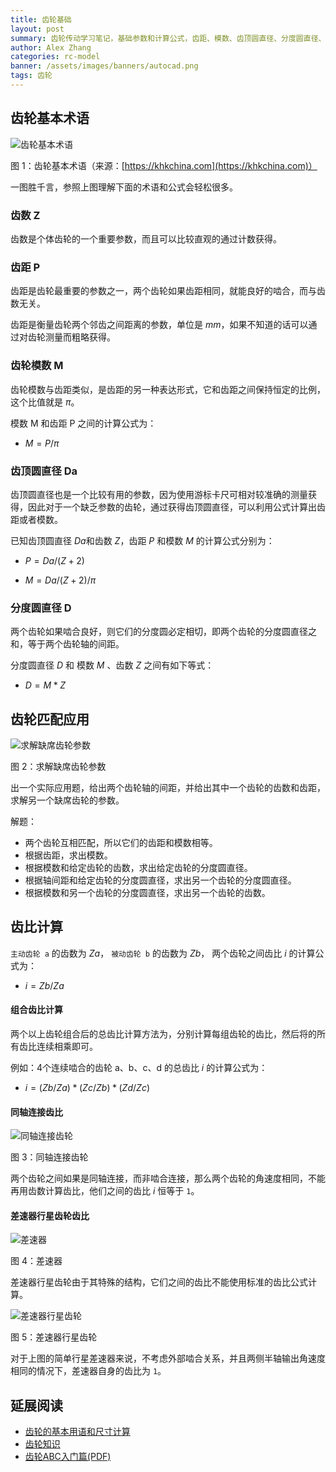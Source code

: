 ```yaml
---
title: 齿轮基础
layout: post
summary: 齿轮传动学习笔记，基础参数和计算公式，齿距、模数、齿顶圆直径、分度圆直径、齿比计算等
author: Alex Zhang
categories: rc-model
banner: /assets/images/banners/autocad.png
tags: 齿轮
---
```


## 齿轮基本术语

![齿轮基本术语](https://khkchina.com/images/basic-gear-terminology-calculation/Fig.-2.6-Working-Gear-Nomenclature.jpeg)

图 1：齿轮基本术语（来源：[https://khkchina.com](https://khkchina.com)）

一图胜千言，参照上图理解下面的术语和公式会轻松很多。

### 齿数 Z

齿数是个体齿轮的一个重要参数，而且可以比较直观的通过计数获得。

### 齿距 P

齿距是齿轮最重要的参数之一，两个齿轮如果齿距相同，就能良好的啮合，而与齿数无关。

齿距是衡量齿轮两个邻齿之间距离的参数，单位是 $mm$，如果不知道的话可以通过对齿轮测量而粗略获得。

### 齿轮模数 M

齿轮模数与齿距类似，是齿距的另一种表达形式，它和齿距之间保持恒定的比例，这个比值就是 $π$​。

模数 M 和齿距 P 之间的计算公式为：

* $M = P / π$​​​​​

### 齿顶圆直径 Da

齿顶圆直径也是一个比较有用的参数，因为使用游标卡尺可相对较准确的测量获得，因此对于一个缺乏参数的齿轮，通过获得齿顶圆直径，可以利用公式计算出齿距或者模数。

已知齿顶圆直径 $Da$​ 和齿数 $Z$​，齿距 $P$​ 和模数 $M$​ 的计算公式分别为：

* $P = Da / (Z+2)$​

* $M = Da / (Z+2) / π$​

### 分度圆直径 D

两个齿轮如果啮合良好，则它们的分度圆必定相切，即两个齿轮的分度圆直径之和，等于两个齿轮轴的间距。

分度圆直径 $D$ 和 模数 $M$ 、齿数 $Z$ 之间有如下等式：

* $D = M * Z$​​

## 齿轮匹配应用

![求解缺席齿轮参数](/assets/images/posts/FS-1:5-Gas-On-Road-RC-Model-OP-Gear-Base-2.png)

图 2：求解缺席齿轮参数

出一个实际应用题，给出两个齿轮轴的间距，并给出其中一个齿轮的齿数和齿距，求解另一个缺席齿轮的参数。

解题：

* 两个齿轮互相匹配，所以它们的齿距和模数相等。
* 根据齿距，求出模数。
* 根据模数和给定齿轮的齿数，求出给定齿轮的分度圆直径。
* 根据轴间距和给定齿轮的分度圆直径，求出另一个齿轮的分度圆直径。
* 根据模数和另一个齿轮的分度圆直径，求出另一个齿轮的齿数。

## 齿比计算

`主动齿轮 a` 的齿数为 $Za$​​​​， `被动齿轮 b` 的齿数为 $Zb$​​​​， 两个齿轮之间齿比 $i$​​​​ 的计算公式为：

* $i = Zb / Za$​​​​​

#### 组合齿比计算

两个以上齿轮组合后的总齿比计算方法为，分别计算每组齿轮的齿比，然后将的所有齿比连续相乘即可。

例如：4个连续啮合的齿轮 a、b、c、d 的总齿比 $i$​​​ 的计算公式为：

* $i = (Zb / Za) * (Zc / Zb) * (Zd / Zc)$​​​​​​​

#### 同轴连接齿比

![同轴连接齿轮](/assets/images/posts/FS-1:5-Gas-On-Road-RC-Model-OP-Gear-Base.png)

图 3：同轴连接齿轮

两个齿轮之间如果是同轴连接，而非啮合连接，那么两个齿轮的角速度相同，不能再用齿数计算齿比，他们之间的齿比 $i$​​ 恒等于 `1`。

#### 差速器行星齿轮齿比

![差速器](/assets/images/posts/FS-1:5-RC-Model-Differential-2.png)

图 4：差速器

差速器行星齿轮由于其特殊的结构，它们之间的齿比不能使用标准的齿比公式计算。

![差速器行星齿轮](/assets/images/posts/FS-1:5-RC-Model-Differential-Opened.png)

图 5：差速器行星齿轮

对于上图的简单行星差速器来说，不考虑外部啮合关系，并且两侧半轴输出角速度相同的情况下，差速器自身的齿比为 `1`。

## 延展阅读

* [齿轮的基本用语和尺寸计算](https://khkchina.com/gearknowledge/abc-b/basic-gear-terminology-calculation.html)
* [齿轮知识](https://khkchina.com/gearknowledge/)
* [齿轮ABC入门篇(PDF)](https://khkchina.com/pdf/gearknowledge/gears-a.pdf)

